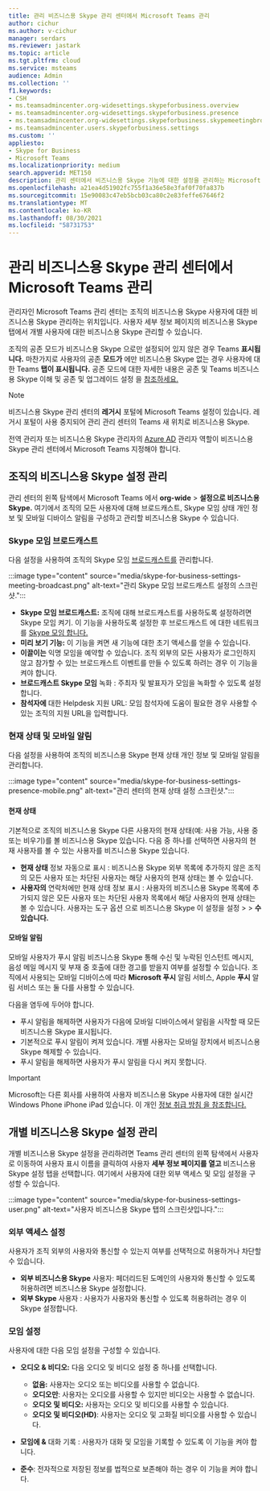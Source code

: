 ```yaml
---
title: 관리 비즈니스용 Skype 관리 센터에서 Microsoft Teams 관리
author: cichur
ms.author: v-cichur
manager: serdars
ms.reviewer: jastark
ms.topic: article
ms.tgt.pltfrm: cloud
ms.service: msteams
audience: Admin
ms.collection: ''
f1.keywords:
- CSH
- ms.teamsadmincenter.org-widesettings.skypeforbusiness.overview
- ms.teamsadmincenter.org-widesettings.skypeforbusiness.presence
- ms.teamsadmincenter.org-widesettings.skypeforbusiness.skypemeetingbroadcast
- ms.teamsadmincenter.users.skypeforbusiness.settings
ms.custom: ''
appliesto:
- Skype for Business
- Microsoft Teams
ms.localizationpriority: medium
search.appverid: MET150
description: 관리 센터에서 비즈니스용 Skype 기능에 대한 설정을 관리하는 Microsoft Teams 대해 자세히 알아보습니다.
ms.openlocfilehash: a21ea4d51902fc755f1a36e58e3faf0f70fa837b
ms.sourcegitcommit: 15e90083c47eb5bcb03ca80c2e83feffe67646f2
ms.translationtype: MT
ms.contentlocale: ko-KR
ms.lasthandoff: 08/30/2021
ms.locfileid: "58731753"
---
```

# <a name="manage-skype-for-business-settings-in-the-microsoft-teams-admin-center"></a>관리 비즈니스용 Skype 관리 센터에서 Microsoft Teams 관리

<!-- Bookmark used by Context Sensitive Help (CSH). Do not delete. -->
<a name="sfb-settings"> </a>
<!-- Do not remove the bookmark link above. -->

관리자인 Microsoft Teams 관리 센터는 조직의 비즈니스용 Skype 사용자에 대한 비즈니스용 Skype 관리하는 위치입니다. 사용자 세부 [](#manage-skype-for-business-settings-for-your-organization) 정보 페이지의 비즈니스용 Skype  탭에서 개별 사용자에 대한 비즈니스용 Skype  관리할 수 있습니다. [](#manage-skype-for-business-settings-for-individual-users)

조직의 공존 모드가 비즈니스용 Skype 으로만 설정되어 있지 않은 경우 Teams **표시됩니다.**  마찬가지로 사용자의 공존 **모드가** 에만 비즈니스용 Skype 없는 경우 사용자에 대한 Teams **탭이 표시됩니다.** 공존 모드에 대한 자세한 내용은 [](teams-and-skypeforbusiness-coexistence-and-interoperability.md) 공존 및 Teams 비즈니스용 Skype 이해 및 공존 및 업그레이드 설정 을 [참조하세요.](setting-your-coexistence-and-upgrade-settings.md)

> [!NOTE]
> 비즈니스용 Skype 관리 센터의 **레거시** 포털에 Microsoft Teams 설정이 있습니다. 레거시 포털이 사용 중지되어 관리 관리 센터의 Teams 새 위치로 비즈니스용 Skype.

전역 관리자 또는 비즈니스용 Skype 관리자의 [Azure AD](/azure/active-directory/roles/permissions-reference) 관리자 역할이 비즈니스용 Skype 관리 센터에서 Microsoft Teams 지정해야 합니다.

## <a name="manage-skype-for-business-settings-for-your-organization"></a>조직의 비즈니스용 Skype 설정 관리

관리 센터의 왼쪽 탐색에서 Microsoft Teams 에서 **org-wide**  >  **설정으로 비즈니스용 Skype.** 여기에서 조직의 모든 사용자에 대해 브로드캐스트, Skype 모임 상태 개인 정보 및 모바일 디바이스 알림을 구성하고 관리할 비즈니스용 Skype 수 있습니다.

### <a name="skype-meeting-broadcast"></a>Skype 모임 브로드캐스트

<!-- Bookmark used by Context Sensitive Help (CSH). Do not delete. -->
<a name="sfb-org-wide-broadcast"> </a>
<!-- Do not remove the bookmark link above. -->

다음 설정을 사용하여 조직의 Skype 모임 [브로드캐스트를](https://support.microsoft.com/office/what-is-a-skype-meeting-broadcast-c472c76b-21f1-4e4b-ab58-329a6c33757d) 관리합니다.

:::image type="content" source="media/skype-for-business-settings-meeting-broadcast.png" alt-text="관리 Skype 모임 브로드캐스트 설정의 스크린샷.":::

- **Skype 모임 브로드캐스트:** 조직에 대해 브로드캐스트를 사용하도록 설정하려면 Skype 모임 켜기. 이 기능을 사용하도록 설정한 후 브로드캐스트 에 대한 네트워크를 [Skype 모임 합니다.](/skypeforbusiness/set-up-your-network-for-skype-meeting-broadcast/set-up-your-network-for-skype-meeting-broadcast)
- **미리 보기 기능:** 이 기능을 켜면 새 기능에 대한 초기 액세스를 얻을 수 있습니다.
- **이끌이는** 익명 모임을 예약할 수 있습니다. 조직 외부의 모든 사용자가 로그인하지 않고 참가할 수 있는 브로드캐스트 이벤트를 만들 수 있도록 하려는 경우 이 기능을 켜야 합니다. 
- **브로드캐스트 Skype 모임** 녹화 : 주최자 및 발표자가 모임을 녹화할 수 있도록 설정합니다.  
- **참석자에** 대한 Helpdesk 지원 URL: 모임 참석자에 도움이 필요한 경우 사용할 수 있는 조직의 지원 URL을 입력합니다.

### <a name="presence-and-mobile-notifications"></a>현재 상태 및 모바일 알림

<!-- Bookmark used by Context Sensitive Help (CSH). Do not delete. -->
<a name="sfb-org-wide-presence-mobile"> </a>
<!-- Do not remove the bookmark link above. -->


다음 설정을 사용하여 조직의 비즈니스용 Skype 현재 상태 개인 정보 및 모바일 알림을 관리합니다.

:::image type="content" source="media/skype-for-business-settings-presence-mobile.png" alt-text="관리 센터의 현재 상태 설정 스크린샷.":::

#### <a name="presence"></a>현재 상태

기본적으로 조직의 비즈니스용 Skype 다른 사용자의 현재 상태(예: 사용 가능, 사용 중 또는 비우기)를 볼 비즈니스용 Skype 있습니다. 다음 중 하나를 선택하면 사용자의 현재 사용자를 볼 수 있는 사용자를 비즈니스용 Skype 있습니다.

- **현재 상태** 정보 자동으로 표시 : 비즈니스용 Skype 외부 목록에 추가하지 않은 조직의  모든  사용자 또는 차단된 사용자는 해당 사용자의 현재 상태는 볼 수 있습니다.
- **사용자의** 연락처에만 현재 상태 정보 표시 : 사용자의 비즈니스용 Skype 목록에 추가되지 않은 모든 사용자 또는 차단된  사용자 목록에서 해당 사용자의 현재 상태는 볼 수 있습니다.  사용자는 도구 옵션 으로 비즈니스용 Skype 이 설정을 설정  >    >  **수 있습니다.**

#### <a name="mobile-notifications"></a>모바일 알림

모바일 사용자가 푸시 알림 비즈니스용 Skype 통해 수신 및 누락된 인스턴트 메시지, 음성 메일 메시지 및 부재 중 호출에 대한 경고를 받을지 여부를 설정할 수 있습니다. 조직에서 사용되는 모바일 디바이스에 따라 **Microsoft 푸시** 알림 서비스, Apple **푸시** 알림 서비스 또는 둘 다를 사용할 수 있습니다.

다음을 염두에 두어야 합니다.

- 푸시 알림을 해제하면 사용자가 다음에 모바일 디바이스에서 알림을 시작할 때 모든 비즈니스용 Skype 표시됩니다.
- 기본적으로 푸시 알림이 켜져 있습니다. 개별 사용자는 모바일 장치에서 비즈니스용 Skype 해제할 수 있습니다.
- 푸시 알림을 해제하면 사용자가 푸시 알림을 다시 켜지 못합니다. 

> [!IMPORTANT]
> Microsoft는 다른 회사를 사용하여 사용자 비즈니스용 Skype 사용자에 대한 실시간 Windows Phone iPhone iPad 있습니다. 이 개인 [정보 취급 방침 을 참조합니다.](https://go.microsoft.com/fwlink/p/?linkid=247732)

## <a name="manage-skype-for-business-settings-for-individual-users"></a>개별 비즈니스용 Skype 설정 관리

<!-- Bookmark used by Context Sensitive Help (CSH). Do not delete. -->
<a name="sfb-user-settings"> </a>
<!-- Do not remove the bookmark link above. -->

개별 비즈니스용 Skype 설정을 관리하려면 Teams 관리 센터의 왼쪽 탐색에서 사용자로 이동하여 사용자 표시 이름을 클릭하여 사용자 **세부 정보 페이지를 열고** 비즈니스용 Skype 설정 탭을 선택합니다.  여기에서 사용자에 대한 외부 액세스 및 모임 설정을 구성할 수 있습니다.

:::image type="content" source="media/skype-for-business-settings-user.png" alt-text="사용자 비즈니스용 Skype 탭의 스크린샷입니다.":::

### <a name="external-access-settings"></a>외부 액세스 설정

사용자가 조직 외부의 사용자와 통신할 수 있는지 여부를 선택적으로 허용하거나 차단할 수 있습니다.

- **외부 비즈니스용 Skype** 사용자: 페더리드된 도메인의 사용자와 통신할 수 있도록 허용하려면 비즈니스용 Skype 설정합니다.
- **외부 Skype** 사용자 : 사용자가 사용자와 통신할 수 있도록 허용하려는 경우 이 Skype 설정합니다. 

### <a name="meeting-settings"></a>모임 설정

사용자에 대한 다음 모임 설정을 구성할 수 있습니다.

- **오디오 & 비디오:** 다음 오디오 및 비디오 설정 중 하나를 선택합니다.

    - **없음:** 사용자는 오디오 또는 비디오를 사용할 수 없습니다.
    - **오디오만**: 사용자는 오디오를 사용할 수 있지만 비디오는 사용할 수 없습니다.
    - **오디오 및 비디오:** 사용자는 오디오 및 비디오를 사용할 수 있습니다.
    - **오디오 및 비디오(HD)**: 사용자는 오디오 및 고화질 비디오를 사용할 수 있습니다.
    
- **모임에 &** 대화 기록 : 사용자가 대화 및 모임을 기록할 수 있도록 이 기능을 켜야 합니다.
- **준수**: 전자적으로 저장된 정보를 법적으로 보존해야 하는 경우 이 기능을 켜야 합니다.